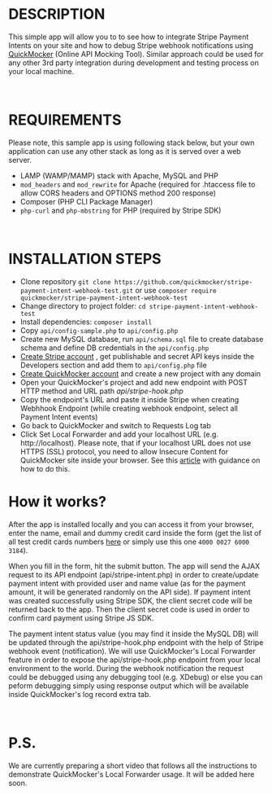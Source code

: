 # DESCRIPTION

This simple app will allow you to to see how to integrate Stripe Payment Intents on your site and how to debug Stripe webhook notifications using [QuickMocker](https://quickmocker.com) (Online API Mocking Tool). Similar approach could be used for any other 3rd party integration during development and testing process on your local machine.

 
# REQUIREMENTS

Please note, this sample app is using following stack below, but your own application can use any other stack as long as it is served over a web server.

* LAMP (WAMP/MAMP) stack with Apache, MySQL and PHP
* `mod_headers` and `mod_rewrite` for Apache (required for .htaccess file to allow CORS headers and OPTIONS method 200 response)
* Composer (PHP CLI Package Manager)
* `php-curl` and `php-mbstring` for PHP (required by Stripe SDK)

 
# INSTALLATION STEPS

* Clone repository `git clone https://github.com/quickmocker/stripe-payment-intent-webhook-test.git` or use `composer require quickmocker/stripe-payment-intent-webhook-test`
* Change directory to project folder: `cd stripe-payment-intent-webhook-test`
* Install dependencies: `composer install`
* Copy `api/config-sample.php` to `api/config.php`
* Create new MySQL database, run `api/schema.sql` file to create database schema and define DB credentials in the `api/config.php`
* [Create Stripe account](https://dashboard.stripe.com/register) , get publishable and secret API keys inside the Developers section and add them to `api/config.php` file
* [Create QuickMocker account](https://quickmocker.com/register) and create a new project with any domain
* Open your QuickMocker's project and add new endpoint with POST HTTP method and URL path _api/stripe-hook.php_
* Copy the endpoint's URL and paste it inside Stripe when creating Webhhook Endpoint (while creating webhook endpoint, select all Payment Intent events)
* Go back to QuickMocker and switch to Requests Log tab
* Click Set Local Forwarder and add your localhost URL (e.g. http://localhost). Please note, that if your localhost URL does not use HTTPS (SSL) protocol, you need to allow Insecure Content for QuickMocker site inside your browser. See this [article](https://experienceleague.adobe.com/docs/target/using/experiences/vec/troubleshoot-composer/mixed-content.html?lang=en#task_5448763B8DC941FD80F84041AEF0A14D) with guidance on how to do this. 


# How it works?
    
After the app is installed locally and you can access it from your browser, enter the name, email and dummy credit card inside the form (get the list of all test credit cards numbers [here](https://stripe.com/docs/testing) or simply use this one `4000 0027 6000 3184`).
    
When you fill in the form, hit the submit button. The app will send the AJAX request to its API endpoint (api/stripe-intent.php) in order to create/update payment intent with provided user and name value (as for the payment amount, it will be generated randomly on the API side). If payment intent was created successfully using Stripe SDK, the client secret code will be returned back to the app. Then the client secret code is used in order to confirm card payment using Stripe JS SDK.
    
The payment intent status value (you may find it inside the MySQL DB) will be updated through the api/stripe-hook.php endpoint with the help of Stripe webhook event (notification). We will use QuickMocker's Local Forwarder feature in order to expose the api/stripe-hook.php endpoint from your local environment to the world. During the webhook notification the request could be debugged using any debugging tool (e.g. XDebug) or else you can peform debugging simply using response output which will be available inside QuickMocker's log record extra tab.
    
 
# P.S.

We are currently preparing a short video that follows all the instructions to demonstrate QuickMocker's Local Forwarder usage. It will be added here soon.
